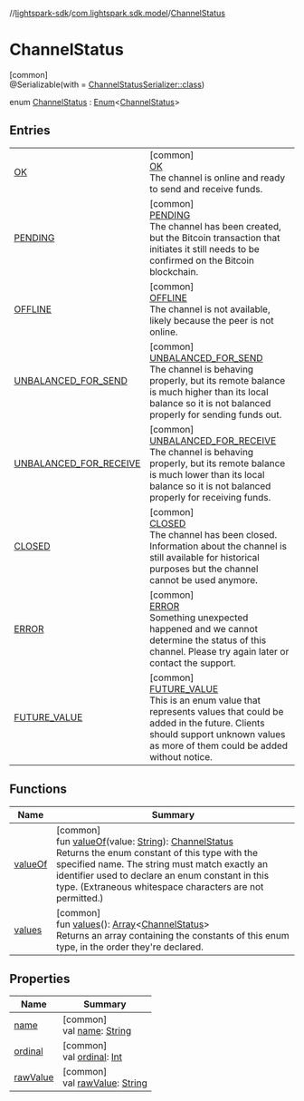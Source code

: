 //[lightspark-sdk](../../../index.md)/[com.lightspark.sdk.model](../index.md)/[ChannelStatus](index.md)

# ChannelStatus

[common]\
@Serializable(with = [ChannelStatusSerializer::class](../-channel-status-serializer/index.md))

enum [ChannelStatus](index.md) : [Enum](https://kotlinlang.org/api/latest/jvm/stdlib/kotlin/-enum/index.html)&lt;[ChannelStatus](index.md)&gt;

## Entries

| | |
|---|---|
| [OK](-o-k/index.md) | [common]<br>[OK](-o-k/index.md)<br>The channel is online and ready to send and receive funds. |
| [PENDING](-p-e-n-d-i-n-g/index.md) | [common]<br>[PENDING](-p-e-n-d-i-n-g/index.md)<br>The channel has been created, but the Bitcoin transaction that initiates it still needs to be confirmed on the Bitcoin blockchain. |
| [OFFLINE](-o-f-f-l-i-n-e/index.md) | [common]<br>[OFFLINE](-o-f-f-l-i-n-e/index.md)<br>The channel is not available, likely because the peer is not online. |
| [UNBALANCED_FOR_SEND](-u-n-b-a-l-a-n-c-e-d_-f-o-r_-s-e-n-d/index.md) | [common]<br>[UNBALANCED_FOR_SEND](-u-n-b-a-l-a-n-c-e-d_-f-o-r_-s-e-n-d/index.md)<br>The channel is behaving properly, but its remote balance is much higher than its local balance so it is not balanced properly for sending funds out. |
| [UNBALANCED_FOR_RECEIVE](-u-n-b-a-l-a-n-c-e-d_-f-o-r_-r-e-c-e-i-v-e/index.md) | [common]<br>[UNBALANCED_FOR_RECEIVE](-u-n-b-a-l-a-n-c-e-d_-f-o-r_-r-e-c-e-i-v-e/index.md)<br>The channel is behaving properly, but its remote balance is much lower than its local balance so it is not balanced properly for receiving funds. |
| [CLOSED](-c-l-o-s-e-d/index.md) | [common]<br>[CLOSED](-c-l-o-s-e-d/index.md)<br>The channel has been closed. Information about the channel is still available for historical purposes but the channel cannot be used anymore. |
| [ERROR](-e-r-r-o-r/index.md) | [common]<br>[ERROR](-e-r-r-o-r/index.md)<br>Something unexpected happened and we cannot determine the status of this channel. Please try again later or contact the support. |
| [FUTURE_VALUE](-f-u-t-u-r-e_-v-a-l-u-e/index.md) | [common]<br>[FUTURE_VALUE](-f-u-t-u-r-e_-v-a-l-u-e/index.md)<br>This is an enum value that represents values that could be added in the future. Clients should support unknown values as more of them could be added without notice. |

## Functions

| Name | Summary |
|---|---|
| [valueOf](value-of.md) | [common]<br>fun [valueOf](value-of.md)(value: [String](https://kotlinlang.org/api/latest/jvm/stdlib/kotlin/-string/index.html)): [ChannelStatus](index.md)<br>Returns the enum constant of this type with the specified name. The string must match exactly an identifier used to declare an enum constant in this type. (Extraneous whitespace characters are not permitted.) |
| [values](values.md) | [common]<br>fun [values](values.md)(): [Array](https://kotlinlang.org/api/latest/jvm/stdlib/kotlin/-array/index.html)&lt;[ChannelStatus](index.md)&gt;<br>Returns an array containing the constants of this enum type, in the order they're declared. |

## Properties

| Name | Summary |
|---|---|
| [name](../../com.lightspark.sdk.requester/-server-environment/-p-r-o-d/index.md#-372974862%2FProperties%2F-962664521) | [common]<br>val [name](../../com.lightspark.sdk.requester/-server-environment/-p-r-o-d/index.md#-372974862%2FProperties%2F-962664521): [String](https://kotlinlang.org/api/latest/jvm/stdlib/kotlin/-string/index.html) |
| [ordinal](../../com.lightspark.sdk.requester/-server-environment/-p-r-o-d/index.md#-739389684%2FProperties%2F-962664521) | [common]<br>val [ordinal](../../com.lightspark.sdk.requester/-server-environment/-p-r-o-d/index.md#-739389684%2FProperties%2F-962664521): [Int](https://kotlinlang.org/api/latest/jvm/stdlib/kotlin/-int/index.html) |
| [rawValue](raw-value.md) | [common]<br>val [rawValue](raw-value.md): [String](https://kotlinlang.org/api/latest/jvm/stdlib/kotlin/-string/index.html) |
